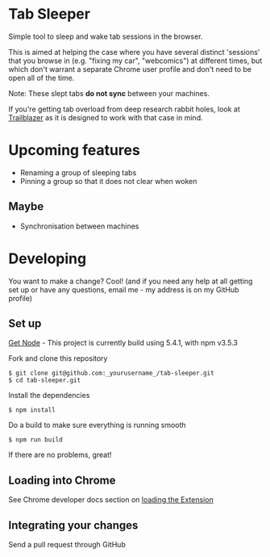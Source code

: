 # Tab Sleeper

Simple tool to sleep and wake tab sessions in the browser.

This is aimed at helping the case where you have several distinct 'sessions'
that you browse in (e.g. "fixing my car", "webcomics") at different times, but
which don't warrant a separate Chrome user profile and don't need to be open
all of the time.

Note: These slept tabs **do not sync** between your machines.

If you're getting tab overload from deep research rabbit holes, look at
[Trailblazer](http://trailblazer.io) as it is designed to work with that case
in mind.

# Upcoming features

- Renaming a group of sleeping tabs
- Pinning a group so that it does not clear when woken

## Maybe

- Synchronisation between machines

# Developing

You want to make a change? Cool! (and if you need any help at all getting set
up or have any questions, email me - my address is on my GitHub profile)

## Set up

[Get Node](https://nodejs.org/en/) - This project is currently build using
5.4.1, with npm v3.5.3

Fork and clone this repository

    $ git clone git@github.com:_yourusername_/tab-sleeper.git
    $ cd tab-sleeper.git

Install the dependencies

    $ npm install

Do a build to make sure everything is running smooth

    $ npm run build

If there are no problems, great!

## Loading into Chrome

See Chrome developer docs section on [loading the
Extension](https://developer.chrome.com/extensions/getstarted#unpacked)

## Integrating your changes

Send a pull request through GitHub

